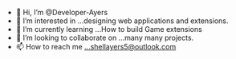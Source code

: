 - 👋 Hi, I’m @Developer-Ayers
- 👀 I’m interested in ...designing web applications and extensions.
- 🌱 I’m currently learning ...How to build Game extensions
- 💞️ I’m looking to collaborate on ...many many projects.
- 📫 How to reach me ...shellayers5@outlook.com

<!---
Developer-Ayers/Developer-Ayers is a ✨ special ✨ repository because its `README.md` (this file) appears on your GitHub profile.
You can click the Preview link to take a look at your changes.
--->

